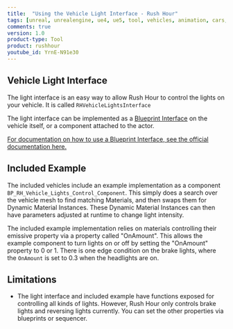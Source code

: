 ```yaml
---
title:  "Using the Vehicle Light Interface - Rush Hour"
tags: [unreal, unrealengine, ue4, ue5, tool, vehicles, animation, cars, animation, rushhour]
comments: true
version: 1.0
product-type: Tool
product: rushhour
youtube_id: YrnE-N91e30
---
```


## Vehicle Light Interface

The light interface is an easy way to allow Rush Hour to control the lights on your vehicle. It is called `RHVehicleLightsInterface`

The light interface can be implemented as a [Blueprint Interface](https://docs.unrealengine.com/5.0/en-US/implementing-blueprint-interfaces-in-unreal-engine/) on the vehicle itself, or a component attached to the actor.

[For documentation on how to use a Blueprint Interface, see the official documentation here.](https://docs.unrealengine.com/5.0/en-US/implementing-blueprint-interfaces-in-unreal-engine/)

## Included Example

The included vehicles include an example implementation as a component `BP_RH_Vehicle_Lights_Control_Component`. This simply does a search over the vehicle mesh to find matching Materials, and then swaps them for Dynamic Material Instances. These Dynamic Material Instances can then have parameters adjusted at runtime to change light intensity.

The included example implementation relies on materials controlling their emissive property via a property called "OnAmount". This allows the example component to turn lights on or off by setting the "OnAmount" property to 0 or 1. There is one edge condition on the brake lights, where the `OnAmount` is set to 0.3 when the headlights are on.

## Limitations

* The light interface and included example have functions exposed for controlling all kinds of lights. However, Rush Hour only controls brake lights and reversing lights currently. You can set the other properties via blueprints or sequencer.
